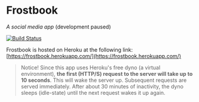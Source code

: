 # Frostbook
*A social media app* (development paused)

[![Build Status](https://travis-ci.org/gotonode/frostbook.svg?branch=master)](https://travis-ci.org/gotonode/frostbook)

Frostbook is hosted on Heroku at the following link: [https://frostbook.herokuapp.com/](https://frostbook.herokuapp.com/)

> Notice! Since this app uses Heroku's free dyno (a virtual environment), **the first (HTTP/S) request to the server will take up to 10 seconds**. This will wake the server up. Subsequent requests are served immediately. After about 30 minutes of inactivity, the dyno sleeps (idle-state) until the next request wakes it up again.
